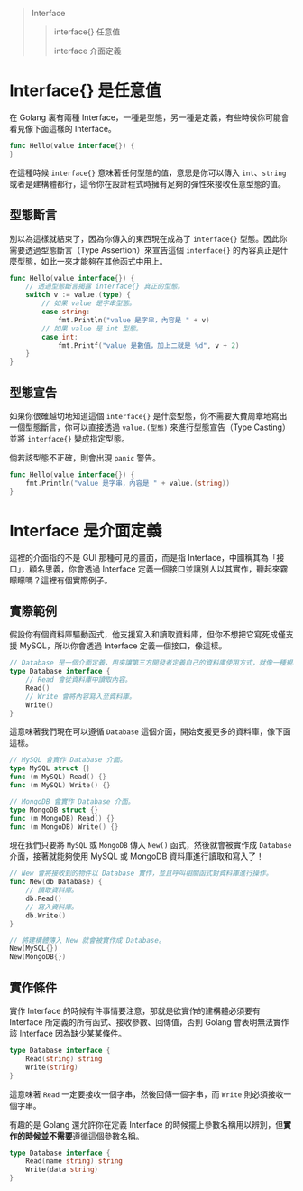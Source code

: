 > Interface
>
> >  interface{} 任意值
> >
> > interface 介面定義

# Interface{} 是任意值

在 Golang 裏有兩種 Interface，一種是型態，另一種是定義，有些時候你可能會看見像下面這樣的 Interface。

```go
func Hello(value interface{}) {  
}
```

在這種時候 `interface{}` 意味著任何型態的值，意思是你可以傳入 `int`、`string` 或者是建構體都行，這令你在設計程式時擁有足夠的彈性來接收任意型態的值。

## 型態斷言

別以為這樣就結束了，因為你傳入的東西現在成為了 `interface{}` 型態。因此你需要透過型態斷言（Type Assertion）來宣告這個 `interface{}` 的內容真正是什麼型態，如此一來才能夠在其他函式中用上。

```go
func Hello(value interface{}) {  
    // 透過型態斷言揭露 interface{} 真正的型態。
    switch v := value.(type) {
        // 如果 value 是字串型態。
        case string:
            fmt.Println("value 是字串，內容是 " + v)
        // 如果 value 是 int 型態。
        case int:
            fmt.Printf("value 是數值，加上二就是 %d", v + 2)
    }
}
```

## 型態宣告

如果你很確越切地知道這個 `interface{}` 是什麼型態，你不需要大費周章地寫出一個型態斷言，你可以直接透過 `value.(型態)` 來進行型態宣告（Type Casting）並將 `interface{}` 變成指定型態。

倘若該型態不正確，則會出現 `panic` 警告。

```go
func Hello(value interface{}) {  
    fmt.Println("value 是字串，內容是 " + value.(string))
}
```

# Interface 是介面定義

這裡的介面指的不是 GUI 那種可見的畫面，而是指 Interface，中國稱其為「接口」，顧名思義，你會透過 Interface 定義一個接口並讓別人以其實作，聽起來霧矇矇嗎？這裡有個實際例子。

## 實際範例

假設你有個資料庫驅動函式，他支援寫入和讀取資料庫，但你不想把它寫死成僅支援 MySQL，所以你會透過 Interface 定義一個接口，像這樣。

```go
// Database 是一個介面定義，用來讓第三方開發者定義自己的資料庫使用方式，就像一種規範。
type Database interface {  
    // Read 會從資料庫中讀取內容。
    Read()
    // Write 會將內容寫入至資料庫。
    Write()
}
```

這意味著我們現在可以遵循 `Database` 這個介面，開始支援更多的資料庫，像下面這樣。

```go
// MySQL 會實作 Database 介面。
type MySQL struct {}  
func (m MySQL) Read() {}  
func (m MySQL) Write() {}

// MongoDB 會實作 Database 介面。
type MongoDB struct {}  
func (m MongoDB) Read() {}  
func (m MongoDB) Write() {}  
```

現在我們只要將 `MySQL` 或 `MongoDB` 傳入 `New()` 函式，然後就會被實作成 `Database`介面，接著就能夠使用 MySQL 或 MongoDB 資料庫進行讀取和寫入了！

```go
// New 會將接收到的物件以 Database 實作，並且呼叫相關函式對資料庫進行操作。
func New(db Database) {  
    // 讀取資料庫。
    db.Read()
    // 寫入資料庫。
    db.Write()
}

// 將建構體傳入 New 就會被實作成 Database。
New(MySQL{})  
New(MongoDB{})  
```

## 實作條件

實作 Interface 的時候有件事情要注意，那就是欲實作的建構體必須要有 Interface 所定義的所有函式、接收參數、回傳值，否則 Golang 會表明無法實作該 Interface 因為缺少某某條件。

```go
type Database interface {  
    Read(string) string
    Write(string)
}
```

這意味著 `Read` 一定要接收一個字串，然後回傳一個字串，而 `Write` 則必須接收一個字串。

有趣的是 Golang 還允許你在定義 Interface 的時候擺上參數名稱用以辨別，但**實作的時候並不需要**遵循這個參數名稱。

```go
type Database interface {  
    Read(name string) string
    Write(data string)
}
```